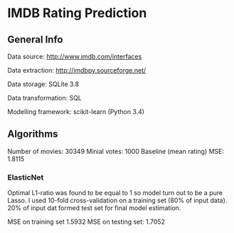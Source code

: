 # IMDB Rating Prediction

## General Info

Data source: http://www.imdb.com/interfaces

Data extraction: http://imdbpy.sourceforge.net/

Data storage: SQLite 3.8

Data transformation: SQL

Modelling framework: scikit-learn (Python 3.4)

## Algorithms

Number of movies: 30349
Minial votes: 1000
Baseline (mean rating) MSE: 1.8115

### ElasticNet

Optimal L1-ratio was found to be equal to 1 so model turn out to be a pure Lasso.
I used 10-fold cross-validation on a training set (80% of input data). 20% of input dat formed test set for final model estimation.

MSE on training set 1.5932
MSE on testing set: 1.7052
